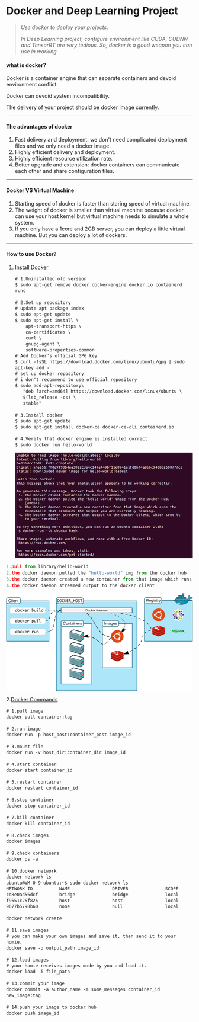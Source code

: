 # Docker and Deep Learning Project

> *Use docker to deploy your projects.*
>
> *In Deep Learning project, configure environment like CUDA, CUDNN and TensorRT are very tedious. So, docker is a good weapon you can use in working.*

#### what is docker?

Docker is a container engine that can separate containers and devoid environment conflict.

Docker can devoid system incompatibility.

The delivery of your project should be docker image currently.

___

#### The advantages of docker

1. Fast delivery and deployment: we don't need complicated deployment files and we only need a docker image.
2. Highly efficient delivery and deployment.
3. Highly efficient resource utilization rate.
4. Better upgrade and extension: docker containers can communicate each other and share configuration files.

___

#### Docker VS Virtual Machine

1. Starting speed of docker is faster than staring speed of virtual machine.
2. The weight of docker is smaller than virtual machine because docker can use your host kernel but virtual machine needs to simulate a whole system.
3. If you only have a 1core and 2GB server,  you can deploy a little virtual machine. But you can deploy a lot of dockers.

___

#### How to use Docker?

1. [Install Docker](techi)

   ```shell
   # 1.Uninstalled old version
   $ sudo apt-get remove docker docker-engine docker.io containerd runc
   
   # 2.Set up repository
   # update apt package index
   $ sudo apt-get update
   $ sudo apt-get install \
       apt-transport-https \
       ca-certificates \
       curl \
       gnupg-agent \
       software-properties-common
   # Add Docker’s official GPG key
   $ curl -fsSL https://download.docker.com/linux/ubuntu/gpg | sudo apt-key add -
   # set up docker repository
   # i don't recommend to use official repository
   $ sudo add-apt-repository\
      "deb [arch=amd64] https://download.docker.com/linux/ubuntu \
      $(lsb_release -cs) \
      stable"
   
   # 3.Install docker
   $ sudo apt-get update
   $ sudo apt-get install docker-ce docker-ce-cli containerd.io
   
   # 4.Verify that docker engine is installed correct
   $ sudo docker run hello-world
   ```

   <img src="./imgs/docker.png" align="center" width="600px">

```py
1.pull from library/hello-world
2.the docker daemon pulled the "hello-world" img from the docker hub
3.the docker daemon created a new container from that image which runs the executable
4.the docker daemon streamed output to the docker client
```

<img src="./imgs/docker2.jpg" align="center" width="600px">

2.[Docker Commands](techi)

```shell
# 1.pull image
docker pull container:tag

# 2.run image
docker run -p host_post:container_post image_id

# 3.mount file
docker run -v host_dir:container_dir image_id

# 4.start container
docker start container_id

# 5.restart container
docker restart container_id

# 6.stop container
docker stop container_id

# 7.kill container
docker kill container_id

# 8.check images
docker images

# 9.check containers
docker ps -a

# 10.docker network
docker network ls
ubuntu@VM-0-9-ubuntu:~$ sudo docker network ls
NETWORK ID          NAME                DRIVER              SCOPE
cd8e0ad56dcf        bridge              bridge              local
f9551c25f825        host                host                local
9677b5798b60        none                null                local

docker network create

# 11.save images
# you can make your own images and save it, then send it to your homie.
docker save -o output_path image_id

# 12.load images
# your homie receives images made by you and load it.
docker load -i file_path

# 13.commit your image
docker commit -a author_name -m some_messages container_id new_image:tag

# 14.push your image to docker hub
docker push image_id
```





